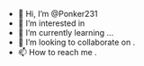 - 👋 Hi, I’m @Ponker231
- 👀 I’m interested in 
- 🌱 I’m currently learning ...
- 💞️ I’m looking to collaborate on .
- 📫 How to reach me .

<!---
Ponker231/Ponker231 is a ✨ special ✨ repository because its `README.md` (this file) appears on your GitHub profile.
You can click the Preview link to take a look at your changes.
--->
